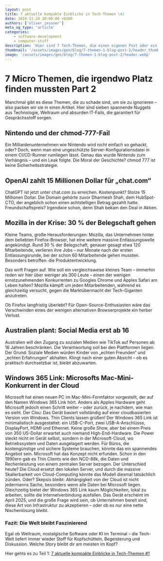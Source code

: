 ```yaml
---
layout: post
title: 7 aktuelle kompakte Einblicke in Tech-Themen \#2
date: 2024-11-20 10:00:00 +0200
authors: ['oliver_jessner']
meta_og_type: 'article'
categories:
    - software-development
    - computer-stuff
description: 'Hier sind 7 Tech-Themen, die einen eigenen Post oder ein Video nicht rechtfertigen! In diesem Blogpost findest du kompakte Einblicke in aktuelle Trends und Entwicklungen, die du nicht verpassen solltest.'
thumbnail: '/assets/images/gen/blog/7-themen-1-blog-post-2/header_thumbnail.webp'
image: '/assets/images/gen/blog/7-themen-1-blog-post-2/header.webp'
---
```


# 7 Micro Themen, die irgendwo Platz finden mussten Part 2

Manchmal gibt es diese Themen, die zu schade sind, um sie zu ignorieren – also packen wir sie in einen Artikel. Hier sind sieben spannende Nuggets aus Technologie, Weltraum und absurden IT-Fails, die garantiert für Gesprächsstoff sorgen.

## Nintendo und der chmod-777-Fail

Ein Milliardenunternehmen wie Nintendo wird nicht einfach so gehackt, oder? Doch, wenn man eine ungeschützte Server-Konfigurationsdatei in einem CI/CD-Runner rumliegen lässt. Genau das wurde Nintendo zum Verhängnis – und ein Leak folgte. Die Moral der Geschichte? chmod 777 ist keine Sicherheitsstrategie.

## OpenAI zahlt 15 Millionen Dollar für „chat.com“

ChatGPT ist jetzt unter chat.com zu erreichen. Kostenpunkt? Stolze 15 Millionen Dollar. Die Domain gehörte zuvor Dharmesh Shah, dem HubSpot-CTO, der angeblich schon einen achtstelligen Betrag gezahlt hatte. Freundschaftspreis? Irgendwie schon, denn Shah bekam den Deal in Aktien.

## Mozilla in der Krise: 30 % der Belegschaft gehen

Kleine Teams, große Herausforderungen: Mozilla, das Unternehmen hinter dem beliebten Firefox-Browser, hat eine weitere massive Entlassungswelle angekündigt. Rund 30 % der Belegschaft, genauer gesagt etwa 120 Mitarbeitende, verlieren ihre Jobs – nur Monate nach der ersten Entlassungsrunde, bei der schon 60 Mitarbeitende gehen mussten. Besonders betroffen: die Produktentwicklung.

Das wirft Fragen auf. Wie soll ein vergleichsweise kleines Team – immerhin reden wir hier über weniger als 300 Leute – einen der wenigen ernstzunehmenden Konkurrenten zu Googles Chrome und Apples Safari am Leben halten? Mozilla kämpft um jeden Mitarbeitenden, während es gleichzeitig versucht, gegen die Marktübermacht der Tech-Giganten anzutreten.

Ob Firefox langfristig überlebt? Für Open-Source-Enthusiasten wäre das Verschwinden eines der wenigen alternativen Browserprojekte ein herber Verlust.

## Australien plant: Social Media erst ab 16

Australien will den Zugang zu sozialen Medien wie TikTok auf Personen ab 16 Jahren beschränken. Die Verantwortung soll bei den Plattformen liegen. Der Grund: Soziale Medien würden Kinder von „echten Freunden“ und „echten Erfahrungen“ abhalten. Klingt nach einer guten Absicht – ob es praktisch durchsetzbar ist, bleibt abzuwarten.

## Windows 365 Link: Microsofts Mac-Mini-Konkurrent in der Cloud

Microsoft hat einen neuen PC im Mac-Mini-Formfaktor vorgestellt, der auf den Namen Windows 365 Link hört. Anders als Apples Hardware geht Microsoft jedoch einen Schritt weiter – oder zurück, je nachdem, wie man es sieht. Der Clou: Das Gerät basiert vollständig auf einer cloudbasierten Version von Windows. Thin Clients lassen grüßen! Der Windows 365 Link ist minimalistisch ausgestattet: ein USB-C-Port, zwei USB-A-Anschlüsse, DisplayPort, HDMI und Ethernet. Keine große Show, aber bei einem Preis von 350 US-Dollar erwartet auch niemand High-End-Hardware. Die Power steckt nicht im Gerät selbst, sondern in der Microsoft-Cloud, wo Betriebssystem und Daten ausgelagert werden. Für Büros, die kostengünstige und sichere Systeme brauchen, könnte das ein spannendes Angebot sein. Microsoft hat das Konzept nicht erfunden. Schon in den 1990ern gab es Thin Clients wie den NCD-88k, die Daten und Rechenleistung von einem zentralen Server bezogen. Der Unterschied heute? Die Cloud ersetzt den lokalen Server, und durch die massive Skalierbarkeit von Cloud-Computing könnte das Modell diesmal tatsächlich zünden. Oder? Skepsis bleibt: Abhängigkeit von der Cloud ist nicht jedermanns Sache, besonders wenn alle Daten bei Microsoft liegen. Gleichzeitig bietet der Windows 365 Link kaum Möglichkeiten, lokal zu arbeiten, sollte die Internetverbindung ausfallen. Das Gerät erscheint im April 2025, und die große Frage wird sein, ob Unternehmen bereit sind, diese Art von Infrastruktur zu akzeptieren – oder ob es nur eine nette Nischenlösung bleibt.

### Fazit: Die Welt bleibt Faszinierend

Egal ob Weltraum, nostalgische Software oder KI im Terminal – die Tech-Welt liefert immer wieder Stoff für Kopfschütteln, Begeisterung und Diskussion. Welche Story bleibt dir am meisten im Kopf?

Hier gehts es zu Teil 1: [7 aktuelle kompakte Einblicke in Tech-Themen \#1](/blog/7-themen-1-blog-post)

